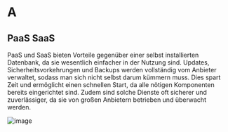 # A

## PaaS SaaS
PaaS und SaaS bieten Vorteile gegenüber einer selbst installierten Datenbank, da sie wesentlich einfacher in der Nutzung sind. Updates, Sicherheitsvorkehrungen und Backups werden vollständig vom Anbieter verwaltet, sodass man sich nicht selbst darum kümmern muss. Dies spart Zeit und ermöglicht einen schnellen Start, da alle nötigen Komponenten bereits eingerichtet sind. Zudem sind solche Dienste oft sicherer und zuverlässiger, da sie von großen Anbietern betrieben und überwacht werden.

![image](https://github.com/user-attachments/assets/b7965399-4939-412c-824b-0c187fdc2ce2)








